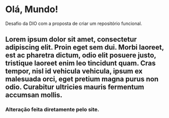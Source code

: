 # Olá, Mundo!
Desafio da DIO com a proposta de criar um repositório funcional.
## Lorem ipsum dolor sit amet, consectetur adipiscing elit. Proin eget sem dui. Morbi laoreet, est ac pharetra dictum, odio elit posuere justo, tristique laoreet enim leo tincidunt quam. Cras tempor, nisl id vehicula vehicula, ipsum ex malesuada orci, eget pretium magna purus non odio. Curabitur ultricies mauris fermentum accumsan mollis.





### Alteração feita diretamente pelo site.

